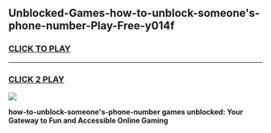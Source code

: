 
## Unblocked-Games-how-to-unblock-someone's-phone-number-Play-Free-y014f
<h3>
<a href="https://premium76.site?title=how-to-unblock-someone's-phone-number&ref=18A1">CLICK TO PLAY</a></h3>
<hr>

<h3>
<a href="https://premium76.site?title=how-to-unblock-someone's-phone-number&ref=18A1">CLICK 2 PLAY</a>
  
</h3>

<a href="https://premium76.site?title=how-to-unblock-someone's-phone-number&ref=18A1"><img src="https://clearcache.store/games.png"></a>


**how-to-unblock-someone's-phone-number games unblocked: Your Gateway to Fun and Accessible Online Gaming**
